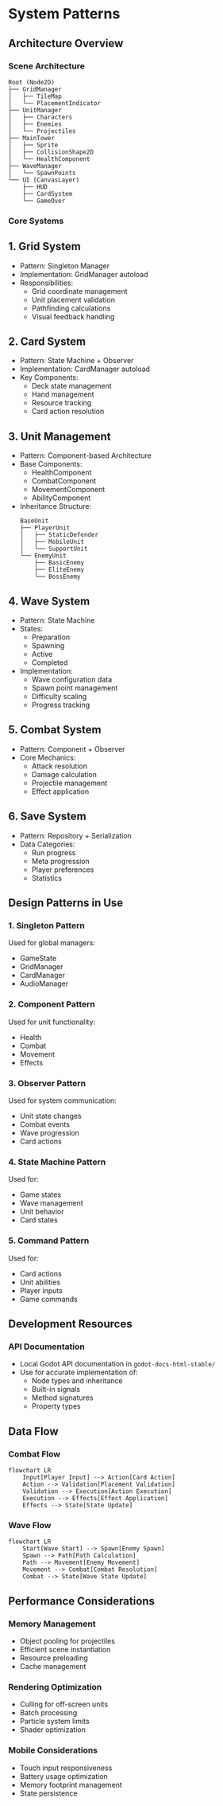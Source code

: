 # System Patterns

## Architecture Overview

### Scene Architecture
```
Root (Node2D)
├── GridManager
│   ├── TileMap
│   └── PlacementIndicator
├── UnitManager
│   ├── Characters
│   ├── Enemies
│   └── Projectiles
├── MainTower
│   ├── Sprite
│   ├── CollisionShape2D
│   └── HealthComponent
├── WaveManager
│   └── SpawnPoints
└── UI (CanvasLayer)
    ├── HUD
    ├── CardSystem
    └── GameOver
```

### Core Systems

## 1. Grid System
- Pattern: Singleton Manager
- Implementation: GridManager autoload
- Responsibilities:
  - Grid coordinate management
  - Unit placement validation
  - Pathfinding calculations
  - Visual feedback handling

## 2. Card System
- Pattern: State Machine + Observer
- Implementation: CardManager autoload
- Key Components:
  - Deck state management
  - Hand management
  - Resource tracking
  - Card action resolution

## 3. Unit Management
- Pattern: Component-based Architecture
- Base Components:
  - HealthComponent
  - CombatComponent
  - MovementComponent
  - AbilityComponent
- Inheritance Structure:
  ```
  BaseUnit
  ├── PlayerUnit
  │   ├── StaticDefender
  │   ├── MobileUnit
  │   └── SupportUnit
  └── EnemyUnit
      ├── BasicEnemy
      ├── EliteEnemy
      └── BossEnemy
  ```

## 4. Wave System
- Pattern: State Machine
- States:
  - Preparation
  - Spawning
  - Active
  - Completed
- Implementation:
  - Wave configuration data
  - Spawn point management
  - Difficulty scaling
  - Progress tracking

## 5. Combat System
- Pattern: Component + Observer
- Core Mechanics:
  - Attack resolution
  - Damage calculation
  - Projectile management
  - Effect application

## 6. Save System
- Pattern: Repository + Serialization
- Data Categories:
  - Run progress
  - Meta progression
  - Player preferences
  - Statistics

## Design Patterns in Use

### 1. Singleton Pattern
Used for global managers:
- GameState
- GridManager
- CardManager
- AudioManager

### 2. Component Pattern
Used for unit functionality:
- Health
- Combat
- Movement
- Effects

### 3. Observer Pattern
Used for system communication:
- Unit state changes
- Combat events
- Wave progression
- Card actions

### 4. State Machine Pattern
Used for:
- Game states
- Wave management
- Unit behavior
- Card states

### 5. Command Pattern
Used for:
- Card actions
- Unit abilities
- Player inputs
- Game commands

## Development Resources

### API Documentation
- Local Godot API documentation in `godot-docs-html-stable/`
- Use for accurate implementation of:
  - Node types and inheritance
  - Built-in signals
  - Method signatures
  - Property types

## Data Flow

### Combat Flow
```mermaid
flowchart LR
    Input[Player Input] --> Action[Card Action]
    Action --> Validation[Placement Validation]
    Validation --> Execution[Action Execution]
    Execution --> Effects[Effect Application]
    Effects --> State[State Update]
```

### Wave Flow
```mermaid
flowchart LR
    Start[Wave Start] --> Spawn[Enemy Spawn]
    Spawn --> Path[Path Calculation]
    Path --> Movement[Enemy Movement]
    Movement --> Combat[Combat Resolution]
    Combat --> State[Wave State Update]
```

## Performance Considerations

### Memory Management
- Object pooling for projectiles
- Efficient scene instantiation
- Resource preloading
- Cache management

### Rendering Optimization
- Culling for off-screen units
- Batch processing
- Particle system limits
- Shader optimization

### Mobile Considerations
- Touch input responsiveness
- Battery usage optimization
- Memory footprint management
- State persistence